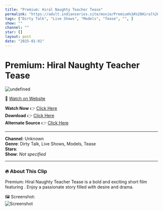 ```yaml
---
title: "Premium: Hiral Naughty Teacher Tease"
permalink: "https://adult.indianseries.site/movie/Premium%3A%20Hiral%20Naughty%20Teacher%20Tease"
tags: ["Dirty Talk", "Live Shows", "Models", "Tease", "", ]
show: ""
channel: ""
star: []
layout: post
date: "2025-01-01"
---
```


# Premium: Hiral Naughty Teacher Tease

![undefined](https://desisins.com/wp-content/uploads/2024/09/Hiral-Naughty-Teacher-Tease-LS-DesiSins.com_.jpg)

🔗 [Watch on Website](https://adult.indianseries.site/movie/Premium%3A%20Hiral%20Naughty%20Teacher%20Tease)

**Watch Now** 👉 [Click Here](https://adult.indianseries.site/movie/Premium%3A%20Hiral%20Naughty%20Teacher%20Tease)  
**Download** 👉 [Click Here](https://adult.indianseries.site/movie/Premium%3A%20Hiral%20Naughty%20Teacher%20Tease)  
**Alternate Source** 👉 [Click Here](https://adult.indianseries.site/movie/Premium%3A%20Hiral%20Naughty%20Teacher%20Tease)

---

**Channel**: Unknown  
**Genre**: Dirty Talk, Live Shows, Models, Tease  
**Stars**:   
**Show**: *Not specified*

---

### 🔥 About This Clip

Premium: Hiral Naughty Teacher Tease is a bold and exciting short film featuring . Enjoy a passionate story filled with desire and drama.
 
🖼️ Screenshot:  
![Screenshot](https://desisins.com/wp-content/uploads/2024/09/Hiral-Naughty-Teacher-Tease-LS-DesiSins.com_.jpg)
